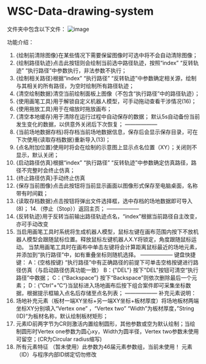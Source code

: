 # WSC-Data-drawing-system

文件夹中包含以下文件：
![image](https://github.com/user-attachments/assets/9e48d77e-bee3-42dc-94d5-7db0213d4523)

功能介绍：
 1. {绘制前清除图像}在某些情况下需要保留图像时可选中将不会自动清除图像；
 2. {绘制路径轨迹}点击此按钮则会绘制当前选中路径轨迹，按照“index” “反转轨迹” “执行路径”中参数执行，非法参数不执行；
 3. {绘制相关路径}根据“index” “执行路径” “反转轨迹”中参数确定相关源，绘制与其相关的所有路径，为空时绘制所有路径轨迹；
 4. {清空绘制数据}清空当前绘制面板上图像（不包含“执行路径”中的路径轨迹）；
 5. {使用画笔工具}用于解锁自定义机器人模型，可手动拖动查看干涉情况(16)；
 6. {使用拖放工具}用于在缩放时拖放画布；
 7. {清空本地缓存}用于清除在运行过程中自动保存的数据； 默认5s自动备份当前发生变化的数据，以供意外关闭后下次恢复；
——————
 8. {当前场地数据存档}将存档当前场地数据信息，保存后会显示保存目录，可在下次使用{读取存档数据}重新导入(13)；
 9. {点名附加位置}使用时将会在绘制的示意图上显示点名位置（XY）；关闭则不显示，默认关闭；
10. {启动路径仿真}根据“index” “执行路径” “反转轨迹”中参数确定仿真路径，路径不完整时会终止仿真；
11. {终止路径仿真}手动终止仿真
12. {保存当前图像}点击此按钮将当前显示画面以图像形式保存至电脑桌面，名称带有时间戳；
13. {读取存档数据}点击按钮将弹出文件选择框，选中存档的场地数据即可导入(8)；
14.（停止（Stop））返回主页；
——————
15. {反转轨迹}用于反转当前输出路径轨迹点名，“index”根据当前路径自主改变，亦可手动改变
16. 当启用画笔工具时系统将生成机器人模型，鼠标左键在画布范围内按下不放机器人模型会跟随鼠标位置。释放鼠标左键机器人X.Y将锁定，角度跟随鼠标运动。
     当禁用画笔工具时在画布中单击左键将会计算距离鼠标最近的场地元素，并添加到“执行路径”中，如有重叠坐标则随机选择。
——————
 键盘快捷键：
A：{空格按键} “执行路径”中有正确路径的前提下可单击空格按键进行路径仿真（与启动路径仿真功能一致）
B：{"DEL"} 按下"DEL"按钮可清空“执行路径”中数据；
C：{“Backspace”} 按下“Backspace”则依次删除最后一个元素；
D：{”Ctrl“+”C“}当鼠标进入场地画布后按下组合案件即可采集坐标数据，根据提示框输入点名后存储至点名列表；
——————
补充元素说明：
1. 场地补充元素（板材一端XY坐标+另一端XY坐标+板材厚度）将场地板材两端坐标XY分别填入“Vertex one” ，“Vertex two” “Width”为板材厚度，”String (ID)“为板材名称，默认绘制板材矩形；
2. 元素ID前两字节为CR则激活内置绘制圆形，其他参数或空为默认绘制；当绘制圆形时Vertex one参数为圆心xy，Width为圆半径，Vertex two参数未使用可留空；(CR为Circular radius缩写)
3. 所有元素特征 （暂未使用）此参数为46届元素参数组，当前未使用！
元素（ID）与程序内部ID绑定切勿修改

